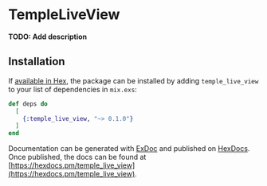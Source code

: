 # TempleLiveView

**TODO: Add description**

## Installation

If [available in Hex](https://hex.pm/docs/publish), the package can be installed
by adding `temple_live_view` to your list of dependencies in `mix.exs`:

```elixir
def deps do
  [
    {:temple_live_view, "~> 0.1.0"}
  ]
end
```

Documentation can be generated with [ExDoc](https://github.com/elixir-lang/ex_doc)
and published on [HexDocs](https://hexdocs.pm). Once published, the docs can
be found at [https://hexdocs.pm/temple_live_view](https://hexdocs.pm/temple_live_view).

